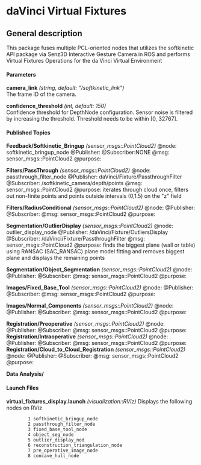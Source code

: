 daVinci Virtual Fixtures
===================================

General description
---------------------
This package fuses multiple PCL-oriented nodes that utilizes the softkinetic API package via Senz3D Interactive Gesture Camera
in ROS and performs Virtual Fixtures Operations for the da Vinci Virtual Environment 



#### Parameters
**camera_link** *(string, default: "/softkinetic_link")*   
 The frame ID of the camera.

**confidence_threshold** *(int, default: 150)*   
 Confidence threshold for DepthNode configuration.
 Sensor noise is filtered by increasing the threshold.
 Threshold needs to be within [0, 32767].


#### Published Topics

**Feedback/Softkinetic_Bringup** *(sensor_msgs::PointCloud2)*
 @node: softkinetic_bringup_node
 @Publisher: 
 @Subscriber:NONE
 @msg: sensor_msgs::PointCloud2
 @purpose: 

**Filters/PassThrough** *(sensor_msgs::PointCloud2)*
 @node: passthrough_filter_node
 @Publisher: daVinci/Fixture/PassthroughFilter
 @Subscriber: /softkinetic_camera/depth/points
 @msg: sensor_msgs::PointCloud2
 @purpose: iterates through cloud once, filters out non-finite points and points outside intervals (0,1.5) on the "z" field

**Filters/RadiusConditional** *(sensor_msgs::PointCloud2)*
 @node: 
 @Publisher: 
 @Subscriber:
 @msg: sensor_msgs::PointCloud2
 @purpose:

**Segmentation/OutlierDisplay** *(sensor_msgs::PointCloud2)*
 @node: outlier_display_node
 @Publisher: /daVinci/Fixture/OutliersDisplay
 @Subscriber: /daVinci/Fixture/PassthroughFilter
 @msg: sensor_msgs::PointCloud2
 @purpose: finds the biggest plane (wall or table) using RANSAC (SAC_RANSAC) plane model fitting and removes biggest plane and displays the remaining points
     

**Segmentation/Object_Segmentation** *(sensor_msgs::PointCloud2)*
 @node: 
 @Publisher: 
 @Subscriber:
 @msg: sensor_msgs::PointCloud2
 @purpose:

**Images/Fixed_Base_Tool** *(sensor_msgs::PointCloud2)*
 @node: 
 @Publisher: 
 @Subscriber:
 @msg: sensor_msgs::PointCloud2
 @purpose:

**Images/Normal_Components** *(sensor_msgs::PointCloud2)*
 @node: 
 @Publisher: 
 @Subscriber:
 @msg: sensor_msgs::PointCloud2
 @purpose:

**Registration/Preoperative** *(sensor_msgs::PointCloud2)*
 @node: 
 @Publisher: 
 @Subscriber:
 @msg: sensor_msgs::PointCloud2
 @purpose:
**Registration/Intraoperative** *(sensor_msgs::PointCloud2)*
 @node: 
 @Publisher: 
 @Subscriber:
 @msg: sensor_msgs::PointCloud2
 @purpose:
**Registration/Cloud_to_Cloud_Registration** *(sensor_msgs::PointCloud2)*
 @node: 
 @Publisher: 
 @Subscriber:
 @msg: sensor_msgs::PointCloud2
 @purpose:

**Data Analysis/** 


#### Launch Files
**virtual_fixtures_display.launch** *(visualization::RViz)*
  Displays the following nodes on RViz

			1 softkinetic_bringup_node
			2 passthrough_filter_node
			3 fixed_base_tool_node
			4 object_seg_node
			5 outlier_display_nod
			6 reconstruction_triangulation_node
			7 pre_operative_image_node
			8 concave_hull_node

 
 


			

